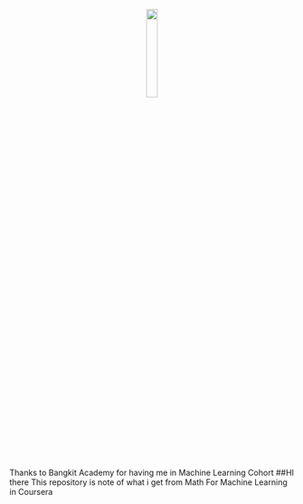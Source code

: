 <p align="center">
  <img width="20%" src="./assets/image.png"><br/><br/>
</p>
Thanks to Bangkit Academy for having me in Machine Learning Cohort
##HI there
This repository is note of what i get from Math For Machine Learning in Coursera
